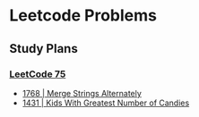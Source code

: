 # Leetcode Problems

## Study Plans

[root]: /leetcode 

### [LeetCode 75]([root]/leet-code-75)
- [1768 | Merge Strings Alternately]([root]/leet-code-75/1071.cpp)
- [1431 | Kids With Greatest Number of Candies]([root]/leet-code-75/1431.cpp)



